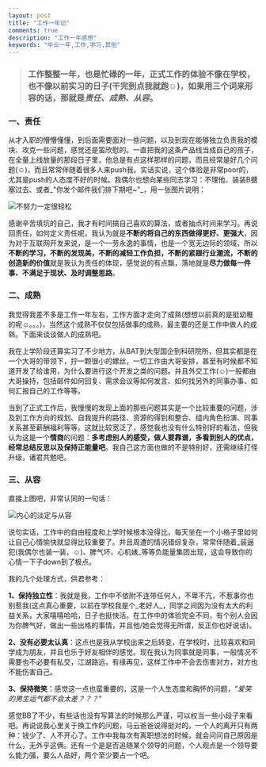 ```yaml
---
layout: post
title: "工作一年记"
comments: true
description: "工作一年感想"
keywords: "毕业一年,工作,学习,其他"
---
```


>### **工作整整一年，也是忙碌的一年，正式工作的体验不像在学校，也不像以前实习的日子(干完到点我就跑☺)，如果用三个词来形容的话，那就是**_责任、成熟、从容_。

### **一、责任**

从才入职的懵懵懂懂，到后面需要面对一些问题，以及到现在能够独立负责我的模块、攻克一些问题，感觉还是蛮欣慰的。一直把我的这条产品线当成自己的孩子，在全量上线放量的那段日子里，他总是有点这样那样的问题，而且经常是好几个问题(☺)，而且常常伴随着很多人来push我。实话实说，这个体验是非常poor的，尤其是push的人态度不好的时候。我偶尔也想向某些同志学习：不理他、装装B搪塞过去、或者_"你发个邮件我们排下期吧~"_，用一张图片说明：

![不努力一定很轻松](https://luminarytian.github.io/images/不努力一定很轻松.JPG) 

感谢辛苦填坑的自己，我才有时间搞自己喜欢的算法，或者抽点时间来学习。再说回责任，如何定义责任呢，我认为就是**不断的将自己的东西做得更好、更强大**，因为对于互联网开发来说，是一个一劳永逸的事情，也是一个宽无边际的领域，所以**不断的学习，不断的发现美，不断的减轻工作负担，不断的紧跟行业潮流，不断的创造新的价值**就是我认为责任的体现，感觉说的有点飘，落地就是**尽力做每一件事、不满足于现状、及时调整思路**。

### **二、成熟**

我觉得我差不多是工作一年左右，工作方面才走向了成熟(想想以前真的是挺幼稚的呢☺。。。)，当然这个成熟不仅仅包括做事的成熟，最主要的还是工作中做人的成熟。下面来谈谈做人的成熟吧。

我在上学阶段还算实习了不少地方，从BAT到大型国企到科研院所，但其实都是在一个大哥的带领下，拧一颗很小的螺丝，一切工作由大哥安排，甚至有时候都不知道开发了给谁用，为什么要进行这个开发之类的问题。并且外交工作(☺)一般都由大哥操持，包括邮件如何回复、需求会议等如何发言、如何找另外的同事办事、如何汇报自己的工作等等。

当到了正式工作后，我慢慢的发现上面的那些问题其实是一个比较重要的问题，涉及到工作方向的规划、自我提升的路径、资源的得到和整合、组内角色扮演、同事关系甚至薪酬福利等等。这就比较宽泛了，感觉我也没有什么特别好的看法，但我认为这是一个**情商**的问题：**多考虑别人的感受，做人要靠谱，多看到别人的优点，经常总结反思以及保持正能量吧**。我自己这方面也做的不是特别好，还需继续打怪升级，诸君共勉吧。

### **三、从容**

直接上图吧，非常认同的一句话：

![内心的淡定与从容](https://luminarytian.github.io/images/内心的淡定与从容.JPG) 

说句实话，工作中的自由程度和上学时候根本没得比，每天坐在一个小格子里如何让自己心情愉快就显得比较重要了。并且周遭的情况错综复杂，常常伴随着_装逼犯(我偶尔也装一装，☺)、脾气坏、心机婊_等等负能量集团出现，这会导致你的心情一下子down到了极点。

我的几个处理方式，供君参考：

**1、保持独立性**：我就是我，工作中不依附不连带任何人，不卑不亢，不惹事你也别惹我(这点真心重要，以前在学校我是个_老好人_，同学之间因为没有太大的利益关系，大家嘻嘻哈哈，日子也挺快活。在工作中的体验完全不同，有个别人会因为你脾气好，做出一些出格的事情，并且他/她会觉得无所谓，反正你也好说话)。

**2、没有必要太认真**：这点也是我从学校出来之后转变，在学校时，比较喜欢和同学成为朋友，并且也乐于好友相伴的感觉。现在我认为同事就是同事，一般情况不需要也不必要有私交，江湖路远，有缘再见，这样工作中不会去伤害对方，对方也不能伤害自己。

**3、保持微笑**：感觉这一点也蛮重要的，这是一个人生态度和胸怀的问题，_"爱笑的男生运气都不会太差？？？"_

感觉BB了不少，有些话也没有写算法的时候那么严谨，可以权当一些小段子来看吧。再说说我心里关于换工作的问题，马云爸爸说得挺对的，一个人的离开只有两种：钱少了、人不开心了。工作中我每次有离职想法的时候，就会问问自己原因是什么，无外乎这俩。还有一个是是否追随某个领导的问题，个人观点是一个领导要么能力强，要么人品好，两个至少要占一个吧。